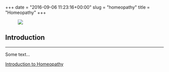 +++
date = "2016-09-06 11:23:16+00:00"
slug = "homeopathy"
title = "Homeopathy"
+++

<div class="huk-teaser__grid-container">
<div class="huk-teaser--one-col">
  <figure class="huk-teaser__figure">
    <img class="" src="https://res.cloudinary.com/homeopathyuk/image/upload/ar_16:9,c_fill,w_1280/c_scale,w_auto,dpr_auto/v1560948431/yzngkimwjbzjuefknljo.jpg" />
  </figure>
  <div class="huk-teaser__panel teal-bg white-fg">
    <div class="huk-teaser__panel--inner">
      <h2>Introduction</h2>
      <hr />
      <p>Some text...</p>
      <div class="huk-teaser__cta-button">
        <a href="/homeopathy-uk-staging/homeopathy/introduction/">Introduction to Homeopathy</a>
      </div>
    </div>
  </div>
</div>
</div>
